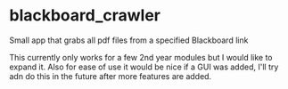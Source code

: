 # blackboard_crawler
Small app that grabs all pdf files from a specified Blackboard link

This currently only works for a few 2nd year modules but I would like to expand it. 
Also for ease of use it would be nice if a GUI was added, I'll try adn do this in the future after more features are added. 


